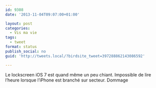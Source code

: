 ```yaml
---
id: 9308
date: '2013-11-04T09:07:00+01:00'

layout: post
categories:
  - Vis ma vie
tags:
  - tweet
format: status
publish_social: no
guid: 'http://tweets.local/?birdsite_tweet=397288862143086592'

---
```


Le lockscreen iOS 7 est quand même un peu chiant. Impossible de lire l’heure lorsque l’iPhone est branché sur secteur. Dommage